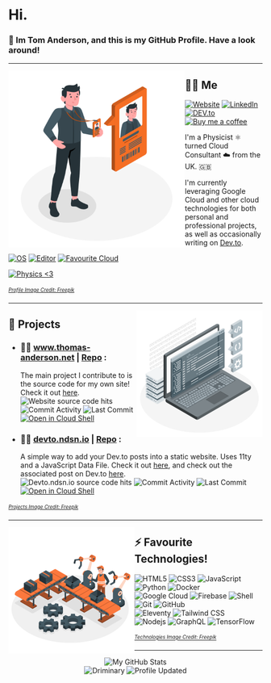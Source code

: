 # Hi.

### 👋 Im Tom Anderson, and this is my GitHub Profile. Have a look around!

***

<img align="left" height="350" src="https://raw.githubusercontent.com/Driminary/Driminary/master/profile.svg" alt="Profile SVG">

## 👨‍🦰 Me

[![Website](https://img.shields.io/badge/Website-www.thomas--anderson.net-21374b?style=flat-square&logo=html5&logoColor=white)](https://www.thomas-anderson.net) 
[![LinkedIn](https://img.shields.io/badge/LinkedIn-Tom%20Anderson-informational?style=flat-square&logo=linkedin&logoColor=white)](https://www.linkedin.com/in/th0masanderson/) 
[![DEV.to](https://img.shields.io/badge/DEV.to-ndsn-black?logo=dev.to&logoColor=white)](https://dev.to/ndsn)
[![Buy me a coffee](https://img.shields.io/badge/Buy%20me%20a%20coffee-orange?logo=Buy%20Me%20A%20Coffee&logoColor=white)](https://www.buymeacoffee.com/ndsn)

I'm a Physicist ⚛️ turned Cloud Consultant ☁️ from the UK. 🇬🇧

I'm currently leveraging Google Cloud and other cloud technologies for both personal and professional projects, as well as occasionally writing on [Dev.to](https://dev.to/ndsn).

[![OS](https://img.shields.io/badge/OS-Chrome%20OS-informational?style=flat-square&logo=google-chrome&logoColor=white)](https://www.google.com/intl/en_uk/chromebook/chrome-os/) 
[![Editor](https://img.shields.io/badge/Editor-Google%20Cloud%20Shell-lightgrey?style=flat-square&logo=gnu-bash&logoColor=white)](https://cloud.google.com/shell) 
[![Favourite Cloud](https://img.shields.io/badge/Favourite%20Cloud-Google%20Cloud-yellow?style=flat-square&logo=google-cloud&logoColor=white)](https://cloud.google.com/)

[![Physics <3](https://img.shields.io/badge/I%20%E2%99%A5-Physics-brightgreen?style=flat-square&logo=electron&logoColor=white)](https://eps.leeds.ac.uk/physics)

<sub><sup>*<a href="https://stories.freepik.com/people">Profile Image Credit: Freepik</a>*</sup></sub>

***

<img align="right" height="250" src="https://raw.githubusercontent.com/Driminary/Driminary/master/projects.svg" alt="Projects SVG">

## 🚧 Projects

* ### **👨‍💻 www.thomas-anderson.net | [Repo](https://github.com/Driminary/thomas-anderson.net)** : 
  The main project I contribute to is the source code for my own site! Check it out [here](https://github.com/Driminary/thomas-anderson.net).\
  ![Website source code hits](https://badges.pufler.dev/visits/Driminary/thomas-anderson.net) ![Commit Activity](http://img.shields.io/github/commit-activity/m/Driminary/thomas-anderson.net) ![Last Commit](https://img.shields.io/github/last-commit/Driminary/thomas-anderson.net)\
  [![Open in Cloud Shell](https://img.shields.io/badge/Google%20Cloud%20Shell-Clone-5391FE?style=for-the-badge&logo=gnu-bash&logoColor=white)](https://ssh.cloud.google.com/cloudshell/editor?cloudshell_git_repo=https://github.com/driminary/thomas-anderson.net.git&shellonly=true)
* ### **👨‍💻 [devto.ndsn.io](https://devto.ndsn.io) | [Repo](https://github.com/Driminary/devto.ndsn.io)** : 
  A simple way to add your Dev.to posts into a static website. Uses 11ty and a JavaScript Data File. Check it out [here](https://github.com/Driminary/thomas-anderson.net), and check out the associated post on Dev.to [here](https://dev.to/ndsn/add-dev-to-posts-to-your-static-site-in-20-lines-of-code-409h).\
  ![Devto.ndsn.io source code hits](https://badges.pufler.dev/visits/Driminary/devto.ndsn.io) ![Commit Activity](http://img.shields.io/github/commit-activity/m/Driminary/devto.ndsn.io) ![Last Commit](https://img.shields.io/github/last-commit/Driminary/devto.ndsn.io)\
  [![Open in Cloud Shell](https://img.shields.io/badge/Google%20Cloud%20Shell-Clone-5391FE?style=for-the-badge&logo=gnu-bash&logoColor=white)](https://ssh.cloud.google.com/cloudshell/editor?cloudshell_git_repo=https://github.com/driminary/devto.ndsn.io.git&shellonly=true)

<sub><sup>*<a href="https://stories.freepik.com/web">Projects Image Credit: Freepik</a>*</sup></sub>

***

<img align="left" height="250" src="https://raw.githubusercontent.com/Driminary/Driminary/master/technologies.svg" alt="Technologies SVG">
  
## ⚡ Favourite Technologies!

![HTML5](https://img.shields.io/badge/-HTML5-E34F26?logo=html5&logoColor=white)
![CSS3](https://img.shields.io/badge/-CSS3-1572B6?logo=css3)
![JavaScript](https://img.shields.io/badge/-JavaScript-black?logo=javascript)
<br>
![Python](https://img.shields.io/badge/-Python-black?logo=Python)
![Docker](https://img.shields.io/badge/-Docker-black?logo=docker)
<br>
![Google Cloud](https://img.shields.io/badge/Google%20Cloud-black?logo=google-cloud)
![Firebase](https://img.shields.io/badge/-Firebase-FFCA28?logo=firebase&logoColor=black)
![Shell](https://img.shields.io/badge/-shell-5391FE?logo=PowerShell&logoColor=white)
<br>
![Git](https://img.shields.io/badge/-Git-black?logo=git)
![GitHub](https://img.shields.io/badge/-GitHub-181717?logo=github)
<br>
![Eleventy](https://img.shields.io/badge/-11ty-black?logo=eleventy)
![Tailwind CSS](https://img.shields.io/badge/-Tailwind%20CSS-38B2AC?logo=tailwind-css&logoColor=white)
<br>
![Nodejs](https://img.shields.io/badge/-Nodejs-black?logo=Node.js)
![GraphQL](https://img.shields.io/badge/-GraphQL-E10098?logo=graphql)
![TensorFlow](https://img.shields.io/badge/-TensorFlow-FF6F00?logo=tensorflow&logoColor=white)

<sub><sup>*<a href="https://stories.freepik.com/work">Technologies Image Credit: Freepik</a>*</sup></sub>

***

<p align="center">
  <img src="https://github-readme-stats.vercel.app/api?username=driminary&show_icons=true" alt="My GitHub Stats" />
  <br>
  <img src="https://komarev.com/ghpvc/?username=Driminary&label=You are visitor" alt="Driminary" />
  <img src="https://img.shields.io/github/last-commit/driminary/driminary?label=profile%20updated&style=flat-square" alt="Profile Updated" />
</p>


